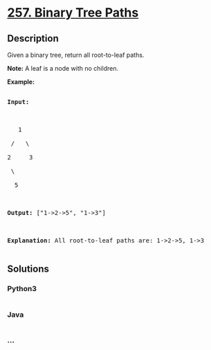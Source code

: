 # [257. Binary Tree Paths](https://leetcode.com/problems/binary-tree-paths)

## Description
<p>Given a binary tree, return all root-to-leaf paths.</p>



<p><strong>Note:</strong>&nbsp;A leaf is a node with no children.</p>



<p><strong>Example:</strong></p>



<pre>

<strong>Input:</strong>



   1

 /   \

2     3

 \

  5



<strong>Output:</strong> [&quot;1-&gt;2-&gt;5&quot;, &quot;1-&gt;3&quot;]



<strong>Explanation:</strong> All root-to-leaf paths are: 1-&gt;2-&gt;5, 1-&gt;3

</pre>


## Solutions


<!-- tabs:start -->

### **Python3**

```python

```

### **Java**

```java

```

### **...**
```

```

<!-- tabs:end -->